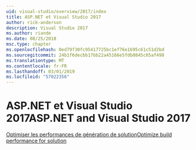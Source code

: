 ```yaml
---
uid: visual-studio/overview/2017/index
title: ASP.NET et Visual Studio 2017
author: rick-anderson
description: Visual Studio 2017
ms.author: riande
ms.date: 08/25/2018
msc.type: chapter
ms.openlocfilehash: 0ed79f30fc95417725bc1ef76e1695c61c51d2bd
ms.sourcegitcommit: 24b1f6decbb17bb22a45166e5fdb0845c65af498
ms.translationtype: MT
ms.contentlocale: fr-FR
ms.lasthandoff: 03/01/2019
ms.locfileid: "57022356"
---
```

<a name="aspnet-and-visual-studio-2017"></a><span data-ttu-id="e6e76-103">ASP.NET et Visual Studio 2017</span><span class="sxs-lookup"><span data-stu-id="e6e76-103">ASP.NET and Visual Studio 2017</span></span>
====================

[<span data-ttu-id="e6e76-104">Optimiser les performances de génération de solution</span><span class="sxs-lookup"><span data-stu-id="e6e76-104">Optimize build performance for solution</span></span>](xref:visual-studio/overview/2017/optimize-build-perf)
